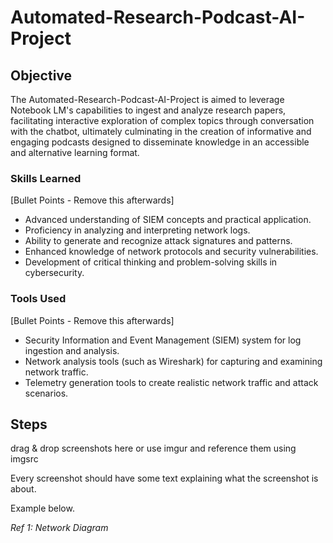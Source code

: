# Automated-Research-Podcast-AI-Project

## Objective

The Automated-Research-Podcast-AI-Project is aimed to leverage Notebook LM's capabilities to ingest and analyze research papers, facilitating interactive exploration of complex topics through conversation with the chatbot, ultimately culminating in the creation of informative and engaging podcasts designed to disseminate knowledge in an accessible and alternative learning format.
### Skills Learned
[Bullet Points - Remove this afterwards]

- Advanced understanding of SIEM concepts and practical application.
- Proficiency in analyzing and interpreting network logs.
- Ability to generate and recognize attack signatures and patterns.
- Enhanced knowledge of network protocols and security vulnerabilities.
- Development of critical thinking and problem-solving skills in cybersecurity.

### Tools Used
[Bullet Points - Remove this afterwards]

- Security Information and Event Management (SIEM) system for log ingestion and analysis.
- Network analysis tools (such as Wireshark) for capturing and examining network traffic.
- Telemetry generation tools to create realistic network traffic and attack scenarios.

## Steps
drag & drop screenshots here or use imgur and reference them using imgsrc

Every screenshot should have some text explaining what the screenshot is about.

Example below.

*Ref 1: Network Diagram*
